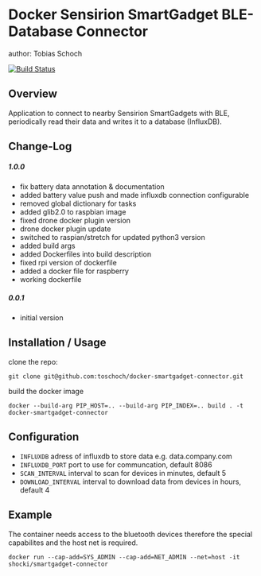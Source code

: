 Docker Sensirion SmartGadget BLE-Database Connector
===============================
author: Tobias Schoch

[![Build Status](https://drone.github.dietzi.mywire.org/api/badges/toschoch/docker-smartgadget-connector/status.svg)](https://drone.github.dietzi.mywire.org/toschoch/docker-smartgadget-connector)

Overview
--------

Application to connect to nearby Sensirion SmartGadgets with BLE, periodically read their data and writes it to a database (InfluxDB).


Change-Log
----------
##### 1.0.0
* fix battery data annotation & documentation
* added battery value push and made influxdb connection configurable
* removed global dictionary for tasks
* added glib2.0 to raspbian image
* fixed drone docker plugin version
* drone docker plugin update
* switched to raspian/stretch for updated python3 version
* added build args
* added Dockerfiles into build description
* fixed rpi version of dockerfile
* added a docker file for raspberry
* working dockerfile

##### 0.0.1
* initial version


Installation / Usage
--------------------
clone the repo:

```
git clone git@github.com:toschoch/docker-smartgadget-connector.git
```
build the docker image
```
docker --build-arg PIP_HOST=.. --build-arg PIP_INDEX=.. build . -t docker-smartgadget-connector
```
Configuration
-------

* `INFLUXDB` adress of influxdb to store data e.g. data.company.com
* `INFLUXDB_PORT` port to use for communcation, default 8086
* `SCAN_INTERVAL` interval to scan for devices in minutes, default 5 
* `DOWNLOAD_INTERVAL` interval to download data from devices in hours, default 4

Example
-------

The container needs access to the bluetooth devices therefore the special
capabilites and the host net is required.

```
docker run --cap-add=SYS_ADMIN --cap-add=NET_ADMIN --net=host -it shocki/smartgadget-connector
```